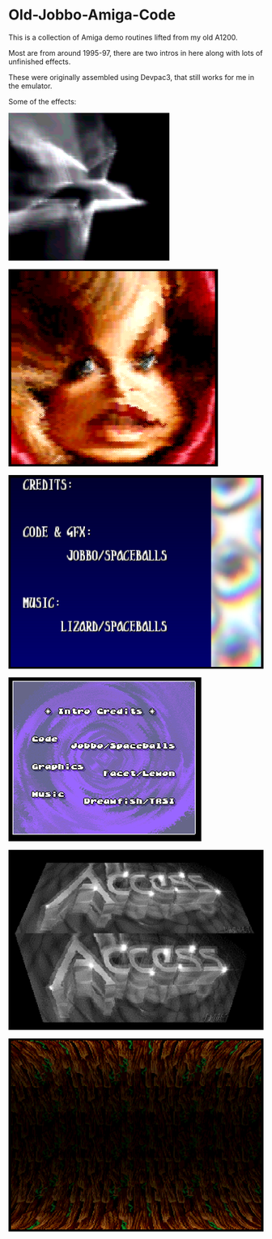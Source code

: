 # Old-Jobbo-Amiga-Code

This is a collection of Amiga demo routines lifted from my old A1200.

Most are from around 1995-97, there are two intros in here along with lots of unfinished effects.

These were originally assembled using Devpac3, that still works for me in the emulator.

Some of the effects:

![Fractal Zoom Polys](fraczoom.png)

![Warper](warp.png)

![Credits Rotator](credits.png)

![Cracktro](cracktro.png)

![Box Zoom](boxzoom.png)

![Barrel Zoom](barrelzoom.png)



